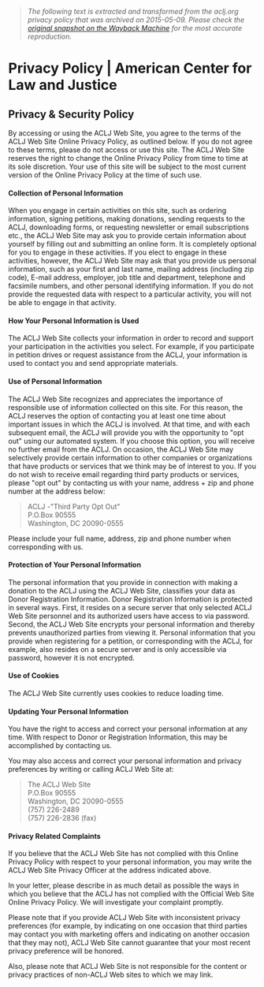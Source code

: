 > *The following text is extracted and transformed from the aclj.org privacy policy that was archived on 2015-05-09. Please check the [original snapshot on the Wayback Machine](https://web.archive.org/web/20150509052054id_/http%3A//aclj.org/privacy-policy) for the most accurate reproduction.*

# Privacy Policy | American Center for Law and Justice

## Privacy & Security Policy

By accessing or using the ACLJ Web Site, you agree to the terms of the ACLJ Web Site Online Privacy Policy, as outlined below. If you do not agree to these terms, please do not access or use this site. The ACLJ Web Site reserves the right to change the Online Privacy Policy from time to time at its sole discretion. Your use of this site will be subject to the most current version of the Online Privacy Policy at the time of such use. 

#### Collection of Personal Information

When you engage in certain activities on this site, such as ordering information, signing petitions, making donations, sending requests to the ACLJ, downloading forms, or requesting newsletter or email subscriptions etc., the ACLJ Web Site may ask you to provide certain information about yourself by filling out and submitting an online form. It is completely optional for you to engage in these activities. If you elect to engage in these activities, however, the ACLJ Web Site may ask that you provide us personal information, such as your first and last name, mailing address (including zip code), E-mail address, employer, job title and department, telephone and facsimile numbers, and other personal identifying information. If you do not provide the requested data with respect to a particular activity, you will not be able to engage in that activity. 

#### How Your Personal Information is Used

The ACLJ Web Site collects your information in order to record and support your participation in the activities you select. For example, if you participate in petition drives or request assistance from the ACLJ, your information is used to contact you and send appropriate materials. 

#### Use of Personal Information

The ACLJ Web Site recognizes and appreciates the importance of responsible use of information collected on this site. For this reason, the ACLJ reserves the option of contacting you at least one time about important issues in which the ACLJ is involved. At that time, and with each subsequent email, the ACLJ will provide you with the opportunity to "opt out" using our automated system. If you choose this option, you will receive no further email from the ACLJ. On occasion, the ACLJ Web Site may selectively provide certain information to other companies or organizations that have products or services that we think may be of interest to you. If you do not wish to receive email regarding third party products or services, please "opt out" by contacting us with your name, address + zip and phone number at the address below: 

> ACLJ -"Third Party Opt Out"   
>  P.O.Box 90555   
>  Washington, DC 20090-0555   
> 

Please include your full name, address, zip and phone number when corresponding with us.

#### Protection of Your Personal Information

The personal information that you provide in connection with making a donation to the ACLJ using the ACLJ Web Site, classifies your data as Donor Registration Information. Donor Registration Information is protected in several ways. First, it resides on a secure server that only selected ACLJ Web Site personnel and its authorized users have access to via password. Second, the ACLJ Web Site encrypts your personal information and thereby prevents unauthorized parties from viewing it. Personal information that you provide when registering for a petition, or corresponding with the ACLJ, for example, also resides on a secure server and is only accessible via password, however it is not encrypted. 

#### Use of Cookies

The ACLJ Web Site currently uses cookies to reduce loading time.

#### Updating Your Personal Information

You have the right to access and correct your personal information at any time. With respect to Donor or Registration Information, this may be accomplished by contacting us.

You may also access and correct your personal information and privacy preferences by writing or calling ACLJ Web Site at:

> The ACLJ Web Site   
>  P.O.Box 90555   
>  Washington, DC 20090-0555   
>  (757) 226-2489   
>  (757) 226-2836 (fax)   
> 

#### Privacy Related Complaints

If you believe that the ACLJ Web Site has not complied with this Online Privacy Policy with respect to your personal information, you may write the ACLJ Web Site Privacy Officer at the address indicated above. 

In your letter, please describe in as much detail as possible the ways in which you believe that the ACLJ has not complied with the Official Web Site Online Privacy Policy. We will investigate your complaint promptly. 

Please note that if you provide ACLJ Web Site with inconsistent privacy preferences (for example, by indicating on one occasion that third parties may contact you with marketing offers and indicating on another occasion that they may not), ACLJ Web Site cannot guarantee that your most recent privacy preference will be honored. 

Also, please note that ACLJ Web Site is not responsible for the content or privacy practices of non-ACLJ Web sites to which we may link.
